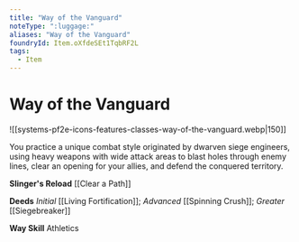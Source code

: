 ```yaml
---
title: "Way of the Vanguard"
noteType: ":luggage:"
aliases: "Way of the Vanguard"
foundryId: Item.oXfdeSEt1TqbRF2L
tags:
  - Item
---
```


# Way of the Vanguard
![[systems-pf2e-icons-features-classes-way-of-the-vanguard.webp|150]]

You practice a unique combat style originated by dwarven siege engineers, using heavy weapons with wide attack areas to blast holes through enemy lines, clear an opening for your allies, and defend the conquered territory.

**Slinger's Reload** [[Clear a Path]]

**Deeds** _Initial_ [[Living Fortification]]; _Advanced_ [[Spinning Crush]]; _Greater_ [[Siegebreaker]]

**Way Skill** Athletics
